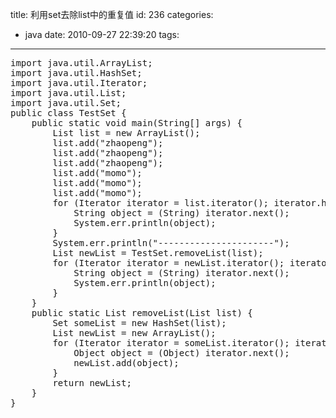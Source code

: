 title: 利用set去除list中的重复值
id: 236
categories:
  - java
date: 2010-09-27 22:39:20
tags:
---

<pre>
import java.util.ArrayList;
import java.util.HashSet;
import java.util.Iterator;
import java.util.List;
import java.util.Set;
public class TestSet {
	public static void main(String[] args) {
		List list = new ArrayList();
		list.add(&quot;zhaopeng&quot;);
		list.add(&quot;zhaopeng&quot;);
		list.add(&quot;zhaopeng&quot;);
		list.add(&quot;momo&quot;);
		list.add(&quot;momo&quot;);
		list.add(&quot;momo&quot;);
		for (Iterator iterator = list.iterator(); iterator.hasNext();) {
			String object = (String) iterator.next();
			System.err.println(object);
		}
		System.err.println(&quot;----------------------&quot;);
		List newList = TestSet.removeList(list);
		for (Iterator iterator = newList.iterator(); iterator.hasNext();) {
			String object = (String) iterator.next();
			System.err.println(object);
		}
	}
	public static List removeList(List list) {
		Set someList = new HashSet(list);
		List newList = new ArrayList();
		for (Iterator iterator = someList.iterator(); iterator.hasNext();) {
			Object object = (Object) iterator.next();
			newList.add(object);
		}
		return newList;
	}
}
</pre>